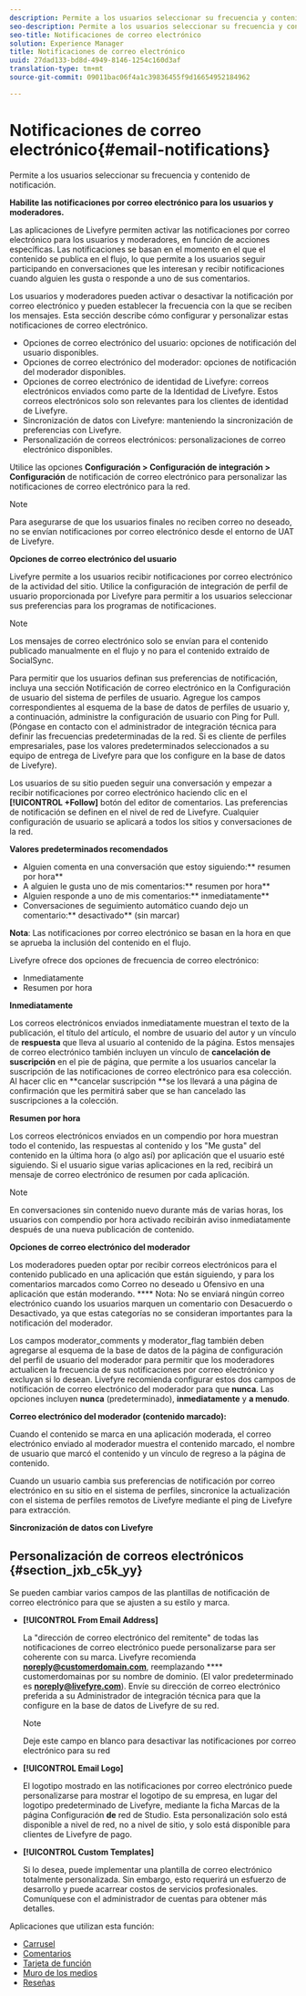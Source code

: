 ```yaml
---
description: Permite a los usuarios seleccionar su frecuencia y contenido de notificación.
seo-description: Permite a los usuarios seleccionar su frecuencia y contenido de notificación.
seo-title: Notificaciones de correo electrónico
solution: Experience Manager
title: Notificaciones de correo electrónico
uuid: 27dad133-bd8d-4949-8146-1254c160d3af
translation-type: tm+mt
source-git-commit: 09011bac06f4a1c39836455f9d16654952184962

---
```



# Notificaciones de correo electrónico{#email-notifications}

Permite a los usuarios seleccionar su frecuencia y contenido de notificación.

**Habilite las notificaciones por correo electrónico para los usuarios y moderadores.**

Las aplicaciones de Livefyre permiten activar las notificaciones por correo electrónico para los usuarios y moderadores, en función de acciones específicas. Las notificaciones se basan en el momento en el que el contenido se publica en el flujo, lo que permite a los usuarios seguir participando en conversaciones que les interesan y recibir notificaciones cuando alguien les gusta o responde a uno de sus comentarios.

Los usuarios y moderadores pueden activar o desactivar la notificación por correo electrónico y pueden establecer la frecuencia con la que se reciben los mensajes. Esta sección describe cómo configurar y personalizar estas notificaciones de correo electrónico.

* Opciones de correo electrónico del usuario: opciones de notificación del usuario disponibles.
* Opciones de correo electrónico del moderador: opciones de notificación del moderador disponibles.
* Opciones de correo electrónico de identidad de Livefyre: correos electrónicos enviados como parte de la Identidad de Livefyre. Estos correos electrónicos solo son relevantes para los clientes de identidad de Livefyre.
* Sincronización de datos con Livefyre: manteniendo la sincronización de preferencias con Livefyre.
* Personalización de correos electrónicos: personalizaciones de correo electrónico disponibles.

Utilice las opciones **Configuración &gt; Configuración de integración &gt; Configuración** de notificación de correo electrónico para personalizar las notificaciones de correo electrónico para la red.

>[!NOTE]
>
>Para asegurarse de que los usuarios finales no reciben correo no deseado, no se envían notificaciones por correo electrónico desde el entorno de UAT de Livefyre.

**Opciones de correo electrónico del usuario**

Livefyre permite a los usuarios recibir notificaciones por correo electrónico de la actividad del sitio. Utilice la configuración de integración de perfil de usuario proporcionada por Livefyre para permitir a los usuarios seleccionar sus preferencias para los programas de notificaciones.

>[!NOTE]
>
>Los mensajes de correo electrónico solo se envían para el contenido publicado manualmente en el flujo y no para el contenido extraído de SocialSync.

Para permitir que los usuarios definan sus preferencias de notificación, incluya una sección Notificación de correo electrónico en la Configuración de usuario del sistema de perfiles de usuario. Agregue los campos correspondientes al esquema de la base de datos de perfiles de usuario y, a continuación, administre la configuración de usuario con Ping for Pull. (Póngase en contacto con el administrador de integración técnica para definir las frecuencias predeterminadas de la red. Si es cliente de perfiles empresariales, pase los valores predeterminados seleccionados a su equipo de entrega de Livefyre para que los configure en la base de datos de Livefyre).

Los usuarios de su sitio pueden seguir una conversación y empezar a recibir notificaciones por correo electrónico haciendo clic en el **[!UICONTROL +Follow]** botón del editor de comentarios. Las preferencias de notificación se definen en el nivel de red de Livefyre. Cualquier configuración de usuario se aplicará a todos los sitios y conversaciones de la red.

**Valores predeterminados recomendados**

* Alguien comenta en una conversación que estoy siguiendo:** resumen por hora**
* A alguien le gusta uno de mis comentarios:** resumen por hora**
* Alguien responde a uno de mis comentarios:** inmediatamente**
* Conversaciones de seguimiento automático cuando dejo un comentario:** desactivado** (sin marcar)

**Nota**: Las notificaciones por correo electrónico se basan en la hora en que se aprueba la inclusión del contenido en el flujo.

Livefyre ofrece dos opciones de frecuencia de correo electrónico:

* Inmediatamente
* Resumen por hora

**Inmediatamente**

Los correos electrónicos enviados inmediatamente muestran el texto de la publicación, el título del artículo, el nombre de usuario del autor y un vínculo de **respuesta** que lleva al usuario al contenido de la página. Estos mensajes de correo electrónico también incluyen un vínculo de **cancelación de suscripción** en el pie de página, que permite a los usuarios cancelar la suscripción de las notificaciones de correo electrónico para esa colección. Al hacer clic en **cancelar suscripción **se los llevará a una página de confirmación que les permitirá saber que se han cancelado las suscripciones a la colección.

**Resumen por hora**

Los correos electrónicos enviados en un compendio por hora muestran todo el contenido, las respuestas al contenido y los "Me gusta" del contenido en la última hora (o algo así) por aplicación que el usuario esté siguiendo. Si el usuario sigue varias aplicaciones en la red, recibirá un mensaje de correo electrónico de resumen por cada aplicación.

>[!NOTE]
>
>En conversaciones sin contenido nuevo durante más de varias horas, los usuarios con compendio por hora activado recibirán aviso inmediatamente después de una nueva publicación de contenido.

**Opciones de correo electrónico del moderador**

Los moderadores pueden optar por recibir correos electrónicos para el contenido publicado en una aplicación que están siguiendo, y para los comentarios marcados como Correo no deseado u Ofensivo en una aplicación que están moderando. **** Nota: No se enviará ningún correo electrónico cuando los usuarios marquen un comentario con Desacuerdo o Desactivado, ya que estas categorías no se consideran importantes para la notificación del moderador.

Los campos moderator_comments y moderator_flag también deben agregarse al esquema de la base de datos de la página de configuración del perfil de usuario del moderador para permitir que los moderadores actualicen la frecuencia de sus notificaciones por correo electrónico y excluyan si lo desean. Livefyre recomienda configurar estos dos campos de notificación de correo electrónico del moderador para que **nunca**. Las opciones incluyen **nunca** (predeterminado), **inmediatamente** y **a menudo**.

**Correo electrónico del moderador (contenido marcado):**

Cuando el contenido se marca en una aplicación moderada, el correo electrónico enviado al moderador muestra el contenido marcado, el nombre de usuario que marcó el contenido y un vínculo de regreso a la página de contenido.

Cuando un usuario cambia sus preferencias de notificación por correo electrónico en su sitio en el sistema de perfiles, sincronice la actualización con el sistema de perfiles remotos de Livefyre mediante el ping de Livefyre para extracción.

**Sincronización de datos con Livefyre**

## Personalización de correos electrónicos {#section_jxb_c5k_yy}

Se pueden cambiar varios campos de las plantillas de notificación de correo electrónico para que se ajusten a su estilo y marca.

* **[!UICONTROL From Email Address]**

   La "dirección de correo electrónico del remitente" de todas las notificaciones de correo electrónico puede personalizarse para ser coherente con su marca. Livefyre recomienda **noreply@customerdomain.com**, reemplazando **** customerdomainas por su nombre de dominio. (El valor predeterminado es **noreply@livefyre.com**). Envíe su dirección de correo electrónico preferida a su Administrador de integración técnica para que la configure en la base de datos de Livefyre de su red.

   >[!NOTE]
   >
   >Deje este campo en blanco para desactivar las notificaciones por correo electrónico para su red

* **[!UICONTROL Email Logo]**

   El logotipo mostrado en las notificaciones por correo electrónico puede personalizarse para mostrar el logotipo de su empresa, en lugar del logotipo predeterminado de Livefyre, mediante la ficha Marcas de la página Configuración **de** red de Studio. Esta personalización solo está disponible a nivel de red, no a nivel de sitio, y solo está disponible para clientes de Livefyre de pago.

* **[!UICONTROL Custom Templates]**

   Si lo desea, puede implementar una plantilla de correo electrónico totalmente personalizada. Sin embargo, esto requerirá un esfuerzo de desarrollo y puede acarrear costos de servicios profesionales. Comuníquese con el administrador de cuentas para obtener más detalles.



Aplicaciones que utilizan esta función:

* [Carrusel](/help/using/c-about-apps/c-carousel-app/c-carousel-app.md#c_carousel_app)
* [Comentarios](/help/using/c-about-apps/c-comments/c-comments.md)
* [Tarjeta de función](/help/using/c-about-apps/c-feature-card-app/c-feature-card-app.md#c_feature_card_app)
* [Muro de los medios](/help/using/c-about-apps/c-media-wall-app/c-media-wall-app.md#c_media_wall_app)
* [Reseñas](/help/using/c-about-apps/c-reviews-app/c-reviews-app.md#c_reviews_app)

